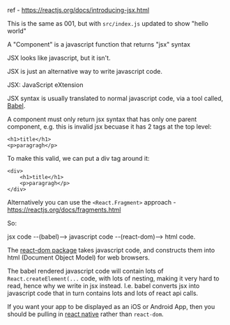 ref - https://reactjs.org/docs/introducing-jsx.html

This is the same as 001, but with `src/index.js` updated to show "hello world"



A "Component" is a javascript function that returns "jsx" syntax

JSX looks like javascript, but it isn't. 

JSX is just an alternative way to write javascript code. 

JSX: JavaScript eXtension

JSX syntax is usually translated to normal javascript code, via a tool called, [Babel](https://babeljs.io/). 

A component must only return jsx syntax that has only one parent component, e.g. this is invalid jsx becuase it has 2 tags at the top level:

```angular2html
<h1>title</h1>
<p>paragragh</p>
```

To make this valid, we can put a div tag around it:

```angular2html
<div>
    <h1>title</h1>
    <p>paragragh</p>
</div>
```

Alternatively you can use the `<React.Fragment>` approach - https://reactjs.org/docs/fragments.html


So:

jsx code --(babel)--> javascript code --(react-dom)--> html code. 

The [react-dom package](https://www.npmjs.com/package/react-dom) takes javascript code, and constructs them into html (Document Object Model) for web browsers.

The babel rendered javascript code will contain lots of `React.createElement(...` code, with lots of nesting, making it very hard to read, hence why we write in
jsx instead. I.e. babel converts jsx into javascript code that in turn contains lots and lots of react api calls. 

If you want your app to be displayed as an iOS or Android App, then you should be pulling in [react native](https://reactnative.dev/) rather than `react-dom`. 



